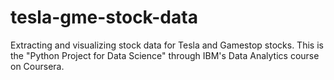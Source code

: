 # tesla-gme-stock-data
Extracting and visualizing stock data for Tesla and Gamestop stocks.
This is the "Python Project for Data Science" through IBM's Data Analytics course on Coursera.
